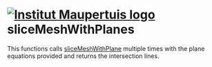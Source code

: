  [![Institut Maupertuis logo](https://avatars1.githubusercontent.com/u/12760694?v=3&s=80)](http://www.institutmaupertuis.fr) sliceMeshWithPlanes
===

This functions calls [sliceMeshWithPlane](README_slice_mesh_with_plane.md) multiple times with the plane equations provided and returns the intersection lines.
